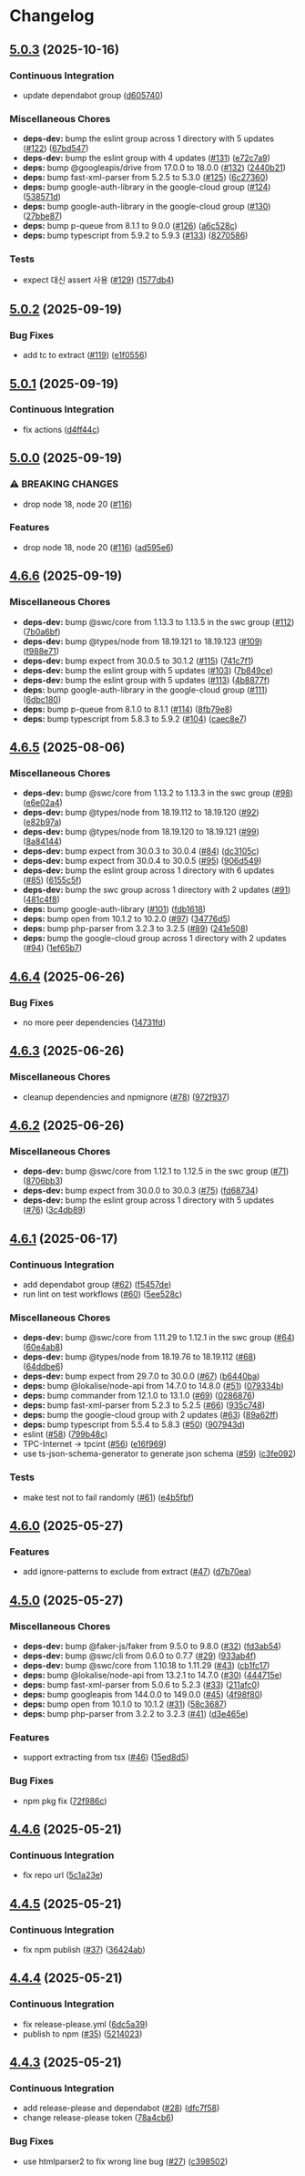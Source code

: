 # Changelog

## [5.0.3](https://github.com/tpcint/l10n-tools/compare/v5.0.2...v5.0.3) (2025-10-16)


### Continuous Integration

* update dependabot group ([d605740](https://github.com/tpcint/l10n-tools/commit/d605740a09af950c2871df695d5f00c85eba536d))


### Miscellaneous Chores

* **deps-dev:** bump the eslint group across 1 directory with 5 updates ([#122](https://github.com/tpcint/l10n-tools/issues/122)) ([67bd547](https://github.com/tpcint/l10n-tools/commit/67bd5479320b39229efecedf80d490e2d860b410))
* **deps-dev:** bump the eslint group with 4 updates ([#131](https://github.com/tpcint/l10n-tools/issues/131)) ([e72c7a9](https://github.com/tpcint/l10n-tools/commit/e72c7a94fa32e7fe4e0e5dc790e795159a29683e))
* **deps:** bump @googleapis/drive from 17.0.0 to 18.0.0 ([#132](https://github.com/tpcint/l10n-tools/issues/132)) ([2440b21](https://github.com/tpcint/l10n-tools/commit/2440b21e44a642c4ada28e2d0b7478617fc3a13a))
* **deps:** bump fast-xml-parser from 5.2.5 to 5.3.0 ([#125](https://github.com/tpcint/l10n-tools/issues/125)) ([6c27360](https://github.com/tpcint/l10n-tools/commit/6c27360786b52554c3f461dea5062e6d81e2a8bd))
* **deps:** bump google-auth-library in the google-cloud group ([#124](https://github.com/tpcint/l10n-tools/issues/124)) ([538571d](https://github.com/tpcint/l10n-tools/commit/538571df837e0dd8e2d37e7bc961211a1a192197))
* **deps:** bump google-auth-library in the google-cloud group ([#130](https://github.com/tpcint/l10n-tools/issues/130)) ([27bbe87](https://github.com/tpcint/l10n-tools/commit/27bbe878e3128cf1084ffdb91f16b279e2a102e2))
* **deps:** bump p-queue from 8.1.1 to 9.0.0 ([#126](https://github.com/tpcint/l10n-tools/issues/126)) ([a6c528c](https://github.com/tpcint/l10n-tools/commit/a6c528c7fa88b87e2e9dd953e4470af5ee4e969f))
* **deps:** bump typescript from 5.9.2 to 5.9.3 ([#133](https://github.com/tpcint/l10n-tools/issues/133)) ([8270586](https://github.com/tpcint/l10n-tools/commit/82705863944c77eb5c25dc17012d53e6cbc85fe1))


### Tests

* expect 대신 assert 사용 ([#129](https://github.com/tpcint/l10n-tools/issues/129)) ([1577db4](https://github.com/tpcint/l10n-tools/commit/1577db4baaf5f0c7fb08275e6e12f82a924eb14a))

## [5.0.2](https://github.com/tpcint/l10n-tools/compare/v5.0.1...v5.0.2) (2025-09-19)


### Bug Fixes

* add tc to extract ([#119](https://github.com/tpcint/l10n-tools/issues/119)) ([e1f0556](https://github.com/tpcint/l10n-tools/commit/e1f055658b42d1b733921e497ae81abe6ca0cab4))

## [5.0.1](https://github.com/tpcint/l10n-tools/compare/v5.0.0...v5.0.1) (2025-09-19)


### Continuous Integration

* fix actions ([d4ff44c](https://github.com/tpcint/l10n-tools/commit/d4ff44cbc123df4dc1d0aff9f13415c80f57426b))

## [5.0.0](https://github.com/tpcint/l10n-tools/compare/v4.6.6...v5.0.0) (2025-09-19)


### ⚠ BREAKING CHANGES

* drop node 18, node 20 ([#116](https://github.com/tpcint/l10n-tools/issues/116))

### Features

* drop node 18, node 20 ([#116](https://github.com/tpcint/l10n-tools/issues/116)) ([ad595e6](https://github.com/tpcint/l10n-tools/commit/ad595e67353108a5db0f6603dbe9ef1c56651152))

## [4.6.6](https://github.com/tpcint/l10n-tools/compare/v4.6.5...v4.6.6) (2025-09-19)


### Miscellaneous Chores

* **deps-dev:** bump @swc/core from 1.13.3 to 1.13.5 in the swc group ([#112](https://github.com/tpcint/l10n-tools/issues/112)) ([7b0a6bf](https://github.com/tpcint/l10n-tools/commit/7b0a6bfd1c0cbb3f89d1e41c87f8d7064681aec0))
* **deps-dev:** bump @types/node from 18.19.121 to 18.19.123 ([#109](https://github.com/tpcint/l10n-tools/issues/109)) ([f988e71](https://github.com/tpcint/l10n-tools/commit/f988e715e561bf5d54ffe7d9fe7e07adea2ff7af))
* **deps-dev:** bump expect from 30.0.5 to 30.1.2 ([#115](https://github.com/tpcint/l10n-tools/issues/115)) ([741c7f1](https://github.com/tpcint/l10n-tools/commit/741c7f1dca88fafb282a25e499c7e752256ed8d8))
* **deps-dev:** bump the eslint group with 5 updates ([#103](https://github.com/tpcint/l10n-tools/issues/103)) ([7b849ce](https://github.com/tpcint/l10n-tools/commit/7b849ceed673484adbc768b786fd3a8ed340b3df))
* **deps-dev:** bump the eslint group with 5 updates ([#113](https://github.com/tpcint/l10n-tools/issues/113)) ([4b8877f](https://github.com/tpcint/l10n-tools/commit/4b8877f978f3c34ef12e7fd0577108ec201be5b4))
* **deps:** bump google-auth-library in the google-cloud group ([#111](https://github.com/tpcint/l10n-tools/issues/111)) ([6dbc180](https://github.com/tpcint/l10n-tools/commit/6dbc18008e082e4813c13fba7186d078b9709029))
* **deps:** bump p-queue from 8.1.0 to 8.1.1 ([#114](https://github.com/tpcint/l10n-tools/issues/114)) ([8fb79e8](https://github.com/tpcint/l10n-tools/commit/8fb79e88b4606a30123afe5365ebfb0634c35941))
* **deps:** bump typescript from 5.8.3 to 5.9.2 ([#104](https://github.com/tpcint/l10n-tools/issues/104)) ([caec8e7](https://github.com/tpcint/l10n-tools/commit/caec8e7d3fbea9be3fc513fd61fc720bbca0fe16))

## [4.6.5](https://github.com/tpcint/l10n-tools/compare/v4.6.4...v4.6.5) (2025-08-06)


### Miscellaneous Chores

* **deps-dev:** bump @swc/core from 1.13.2 to 1.13.3 in the swc group ([#98](https://github.com/tpcint/l10n-tools/issues/98)) ([e6e02a4](https://github.com/tpcint/l10n-tools/commit/e6e02a41eb32fa87144925e4ffa26a21ea3ce467))
* **deps-dev:** bump @types/node from 18.19.112 to 18.19.120 ([#92](https://github.com/tpcint/l10n-tools/issues/92)) ([e82b97a](https://github.com/tpcint/l10n-tools/commit/e82b97ab758cc0ff7ccf36fa25142e4940789b5e))
* **deps-dev:** bump @types/node from 18.19.120 to 18.19.121 ([#99](https://github.com/tpcint/l10n-tools/issues/99)) ([8a84144](https://github.com/tpcint/l10n-tools/commit/8a84144500faec8130f05f6539b29f9b86d7f4cb))
* **deps-dev:** bump expect from 30.0.3 to 30.0.4 ([#84](https://github.com/tpcint/l10n-tools/issues/84)) ([dc3105c](https://github.com/tpcint/l10n-tools/commit/dc3105cdc3c802d7ecc6a8428be5220c52ef44c0))
* **deps-dev:** bump expect from 30.0.4 to 30.0.5 ([#95](https://github.com/tpcint/l10n-tools/issues/95)) ([906d549](https://github.com/tpcint/l10n-tools/commit/906d54963189475a365f279eeed30248c96c7290))
* **deps-dev:** bump the eslint group across 1 directory with 6 updates ([#85](https://github.com/tpcint/l10n-tools/issues/85)) ([6155c5f](https://github.com/tpcint/l10n-tools/commit/6155c5fbcd72a6434d449c1f7bffdc2cc044dc4a))
* **deps-dev:** bump the swc group across 1 directory with 2 updates ([#91](https://github.com/tpcint/l10n-tools/issues/91)) ([481c4f8](https://github.com/tpcint/l10n-tools/commit/481c4f83820da235d2d32d827ada0050dd9f9752))
* **deps:** bump google-auth-library ([#101](https://github.com/tpcint/l10n-tools/issues/101)) ([fdb1618](https://github.com/tpcint/l10n-tools/commit/fdb161841a979258aa811ab9e25c609bdca9a150))
* **deps:** bump open from 10.1.2 to 10.2.0 ([#97](https://github.com/tpcint/l10n-tools/issues/97)) ([34776d5](https://github.com/tpcint/l10n-tools/commit/34776d5d9a04ffc984b0817dc37eb6130d0faede))
* **deps:** bump php-parser from 3.2.3 to 3.2.5 ([#89](https://github.com/tpcint/l10n-tools/issues/89)) ([241e508](https://github.com/tpcint/l10n-tools/commit/241e50863b99f09705efaaa63795d622559d12af))
* **deps:** bump the google-cloud group across 1 directory with 2 updates ([#94](https://github.com/tpcint/l10n-tools/issues/94)) ([1ef65b7](https://github.com/tpcint/l10n-tools/commit/1ef65b7b0d0d8cfd68a0a151a5aa4676aaf052b2))

## [4.6.4](https://github.com/tpcint/l10n-tools/compare/v4.6.3...v4.6.4) (2025-06-26)


### Bug Fixes

* no more peer dependencies ([14731fd](https://github.com/tpcint/l10n-tools/commit/14731fd8856af95c4f0807b1246472f56d086449))

## [4.6.3](https://github.com/tpcint/l10n-tools/compare/v4.6.2...v4.6.3) (2025-06-26)


### Miscellaneous Chores

* cleanup dependencies and npmignore ([#78](https://github.com/tpcint/l10n-tools/issues/78)) ([972f937](https://github.com/tpcint/l10n-tools/commit/972f93795bf3c0607dd21f51cb3900e7ca170c18))

## [4.6.2](https://github.com/tpcint/l10n-tools/compare/v4.6.1...v4.6.2) (2025-06-26)


### Miscellaneous Chores

* **deps-dev:** bump @swc/core from 1.12.1 to 1.12.5 in the swc group ([#71](https://github.com/tpcint/l10n-tools/issues/71)) ([8706bb3](https://github.com/tpcint/l10n-tools/commit/8706bb3513556d469352b462bb75b843b9cdbb2f))
* **deps-dev:** bump expect from 30.0.0 to 30.0.3 ([#75](https://github.com/tpcint/l10n-tools/issues/75)) ([fd68734](https://github.com/tpcint/l10n-tools/commit/fd68734d166e81fb099497eef0f40d2401e5b2ec))
* **deps-dev:** bump the eslint group across 1 directory with 5 updates ([#76](https://github.com/tpcint/l10n-tools/issues/76)) ([3c4db89](https://github.com/tpcint/l10n-tools/commit/3c4db89369b97e647487412e44361fdc20959363))

## [4.6.1](https://github.com/tpcint/l10n-tools/compare/v4.6.0...v4.6.1) (2025-06-17)


### Continuous Integration

* add dependabot group ([#62](https://github.com/tpcint/l10n-tools/issues/62)) ([f5457de](https://github.com/tpcint/l10n-tools/commit/f5457de39b73a3d97fc3fd20539894bf0665dc17))
* run lint on test workflows ([#60](https://github.com/tpcint/l10n-tools/issues/60)) ([5ee528c](https://github.com/tpcint/l10n-tools/commit/5ee528cc1a160214606208b7897cc9e345b494eb))


### Miscellaneous Chores

* **deps-dev:** bump @swc/core from 1.11.29 to 1.12.1 in the swc group ([#64](https://github.com/tpcint/l10n-tools/issues/64)) ([60e4ab8](https://github.com/tpcint/l10n-tools/commit/60e4ab8cd37b2decec6efc20758d2b2a4d41982d))
* **deps-dev:** bump @types/node from 18.19.76 to 18.19.112 ([#68](https://github.com/tpcint/l10n-tools/issues/68)) ([64ddbe6](https://github.com/tpcint/l10n-tools/commit/64ddbe697ba70eac84ea3a0748ba791d4091aec7))
* **deps-dev:** bump expect from 29.7.0 to 30.0.0 ([#67](https://github.com/tpcint/l10n-tools/issues/67)) ([b6440ba](https://github.com/tpcint/l10n-tools/commit/b6440ba33c3286735dc30898b23d978c9fd837d3))
* **deps:** bump @lokalise/node-api from 14.7.0 to 14.8.0 ([#51](https://github.com/tpcint/l10n-tools/issues/51)) ([079334b](https://github.com/tpcint/l10n-tools/commit/079334b3d63e6f842e38cbd8be4afdeb13db3a77))
* **deps:** bump commander from 12.1.0 to 13.1.0 ([#69](https://github.com/tpcint/l10n-tools/issues/69)) ([0286876](https://github.com/tpcint/l10n-tools/commit/0286876fd326943e59ee4f1aec84b2f5cb0f1982))
* **deps:** bump fast-xml-parser from 5.2.3 to 5.2.5 ([#66](https://github.com/tpcint/l10n-tools/issues/66)) ([935c748](https://github.com/tpcint/l10n-tools/commit/935c74888d0bf0e142dca41faa0daddc8c07ae86))
* **deps:** bump the google-cloud group with 2 updates ([#63](https://github.com/tpcint/l10n-tools/issues/63)) ([89a62ff](https://github.com/tpcint/l10n-tools/commit/89a62ffabddbec33ef7511e2a5555ca9ca99b94a))
* **deps:** bump typescript from 5.5.4 to 5.8.3 ([#50](https://github.com/tpcint/l10n-tools/issues/50)) ([907943d](https://github.com/tpcint/l10n-tools/commit/907943de2f5a1c284dd2eaa2383805b9e12320f7))
* eslint ([#58](https://github.com/tpcint/l10n-tools/issues/58)) ([799b48c](https://github.com/tpcint/l10n-tools/commit/799b48c5b10f602faff30ecbe7a08d7c79a49581))
* TPC-Internet -&gt; tpcint ([#56](https://github.com/tpcint/l10n-tools/issues/56)) ([e16f969](https://github.com/tpcint/l10n-tools/commit/e16f969dd87b242641a1b4576a89ec88c31bd0d9))
* use ts-json-schema-generator to generate json schema ([#59](https://github.com/tpcint/l10n-tools/issues/59)) ([c3fe092](https://github.com/tpcint/l10n-tools/commit/c3fe09205c2ad4dd86150061b32e60a73446c254))


### Tests

* make test not to fail randomly ([#61](https://github.com/tpcint/l10n-tools/issues/61)) ([e4b5fbf](https://github.com/tpcint/l10n-tools/commit/e4b5fbf498ed9f62c6c5c3ad0c255cd9e8ab444c))

## [4.6.0](https://github.com/tpcint/l10n-tools/compare/v4.5.0...v4.6.0) (2025-05-27)


### Features

* add ignore-patterns to exclude from extract ([#47](https://github.com/tpcint/l10n-tools/issues/47)) ([d7b70ea](https://github.com/tpcint/l10n-tools/commit/d7b70eadfcc1fa688d00e85e598ccb5c7bfc1d42))

## [4.5.0](https://github.com/tpcint/l10n-tools/compare/v4.4.6...v4.5.0) (2025-05-27)


### Miscellaneous Chores

* **deps-dev:** bump @faker-js/faker from 9.5.0 to 9.8.0 ([#32](https://github.com/tpcint/l10n-tools/issues/32)) ([fd3ab54](https://github.com/tpcint/l10n-tools/commit/fd3ab5430691418c057e5782f017ec17605e22fc))
* **deps-dev:** bump @swc/cli from 0.6.0 to 0.7.7 ([#29](https://github.com/tpcint/l10n-tools/issues/29)) ([933ab4f](https://github.com/tpcint/l10n-tools/commit/933ab4fe9a629541ef3e32d049f2393fc7452dc8))
* **deps-dev:** bump @swc/core from 1.10.18 to 1.11.29 ([#43](https://github.com/tpcint/l10n-tools/issues/43)) ([cb1fc17](https://github.com/tpcint/l10n-tools/commit/cb1fc17c9d7b15309c12849547773c02cb3ecfd1))
* **deps:** bump @lokalise/node-api from 13.2.1 to 14.7.0 ([#30](https://github.com/tpcint/l10n-tools/issues/30)) ([444715e](https://github.com/tpcint/l10n-tools/commit/444715e793400042ba3f6a68ac590607212d8b8d))
* **deps:** bump fast-xml-parser from 5.0.6 to 5.2.3 ([#33](https://github.com/tpcint/l10n-tools/issues/33)) ([211afc0](https://github.com/tpcint/l10n-tools/commit/211afc0114902d642c4b26f18934e0aa8a9bb5ba))
* **deps:** bump googleapis from 144.0.0 to 149.0.0 ([#45](https://github.com/tpcint/l10n-tools/issues/45)) ([4f98f80](https://github.com/tpcint/l10n-tools/commit/4f98f805ac096a823dc089e58c3a74d83077b24e))
* **deps:** bump open from 10.1.0 to 10.1.2 ([#31](https://github.com/tpcint/l10n-tools/issues/31)) ([58c3687](https://github.com/tpcint/l10n-tools/commit/58c36878bc14e7478f8b265428cea1bab5244a78))
* **deps:** bump php-parser from 3.2.2 to 3.2.3 ([#41](https://github.com/tpcint/l10n-tools/issues/41)) ([d3e465e](https://github.com/tpcint/l10n-tools/commit/d3e465e9b39833a7ae3577ce7f6a8c2e4467ec9b))


### Features

* support extracting from tsx ([#46](https://github.com/tpcint/l10n-tools/issues/46)) ([15ed8d5](https://github.com/tpcint/l10n-tools/commit/15ed8d50b9b1f9737d0d14b8b3d779fb5aa3f888))


### Bug Fixes

* npm pkg fix ([72f986c](https://github.com/tpcint/l10n-tools/commit/72f986c0c6ff1128700b57c9de6f5c9757c30a59))

## [4.4.6](https://github.com/tpcint/l10n-tools/compare/v4.4.5...v4.4.6) (2025-05-21)


### Continuous Integration

* fix repo url ([5c1a23e](https://github.com/tpcint/l10n-tools/commit/5c1a23e235df918648bf4bb34436a7adbbb1b16f))

## [4.4.5](https://github.com/tpcint/l10n-tools/compare/v4.4.4...v4.4.5) (2025-05-21)


### Continuous Integration

* fix npm publish ([#37](https://github.com/tpcint/l10n-tools/issues/37)) ([36424ab](https://github.com/tpcint/l10n-tools/commit/36424abf39eca4740396dacc5e0aae9ec58539c2))

## [4.4.4](https://github.com/tpcint/l10n-tools/compare/v4.4.3...v4.4.4) (2025-05-21)


### Continuous Integration

* fix release-please.yml ([6dc5a39](https://github.com/tpcint/l10n-tools/commit/6dc5a3919f8dc7aae9dfa9eb87933de96f347b5a))
* publish to npm ([#35](https://github.com/tpcint/l10n-tools/issues/35)) ([5214023](https://github.com/tpcint/l10n-tools/commit/52140239c591720808502bc2775a089de367927f))

## [4.4.3](https://github.com/tpcint/l10n-tools/compare/v4.4.2...v4.4.3) (2025-05-21)


### Continuous Integration

* add release-please and dependabot ([#28](https://github.com/tpcint/l10n-tools/issues/28)) ([dfc7f58](https://github.com/tpcint/l10n-tools/commit/dfc7f5863525c36a22d1b01c97bc378b78489fc6))
* change release-please token ([78a4cb6](https://github.com/tpcint/l10n-tools/commit/78a4cb654e625d267340275135dbffb662b5df8c))


### Bug Fixes

* use htmlparser2 to fix wrong line bug ([#27](https://github.com/tpcint/l10n-tools/issues/27)) ([c398502](https://github.com/tpcint/l10n-tools/commit/c398502fdc04d0c37845777bb5a9bfb98eaed576))
